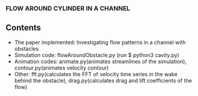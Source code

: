### FLOW AROUND CYLINDER IN A CHANNEL
## Contents
- The paper implemented: Investigating flow patterns in a channel with obstacles
- Simulation code: flowAroundObstacle.py (run $ python3 cavity.py)
- Animation codes: animate.py(animates streamlines of the simulation), contour.py(animates velocity contour)
- Other: fft.py(calculates the FFT of velocity time series in the wake behind the obstacle), drag.py(calculates drag and lift coefficients of the flow)
